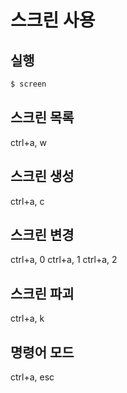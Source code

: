 # 스크린 사용

## 실행

```bash
$ screen
```

## 스크린 목록

ctrl+a, w

## 스크린 생성

ctrl+a, c

## 스크린 변경

ctrl+a, 0
ctrl+a, 1
ctrl+a, 2

## 스크린 파괴

ctrl+a, k

## 명령어 모드

ctrl+a, esc
